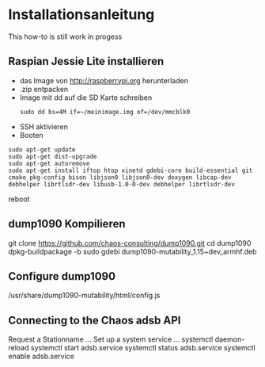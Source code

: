 # Installationsanleitung
This how-to is still work in progess

## Raspian Jessie Lite installieren
* das Image von http://raspberrypi.org herunterladen
* .zip entpacken
* Image mit dd auf die SD Karte schreiben
  ```
  sudo dd bs=4M if=~/meinimage.img of=/dev/mmcblk0
  ```
* SSH aktivieren
* Booten
```
sudo apt-get update
sudo apt-get dist-upgrade
sudo apt-get autoremove
sudo apt-get install iftop htop xinetd gdebi-core build-essential git cmake pkg-config bison libjson0 libjson0-dev doxygen libcap-dev debhelper librtlsdr-dev libusb-1.0-0-dev debhelper librtlsdr-dev
```

reboot

## dump1090 Kompilieren
git clone https://github.com/chaos-consulting/dump1090.git
cd dump1090
dpkg-buildpackage -b
sudo gdebi dump1090-mutability_1.15~dev_armhf.deb

## Configure dump1090
/usr/share/dump1090-mutability/html/config.js

## Connecting to the Chaos adsb API
Request a Stationname
...
Set up a system service
...
systemctl daemon-reload
systemctl start adsb.service 
systemctl status adsb.service 
systemctl enable adsb.service 
